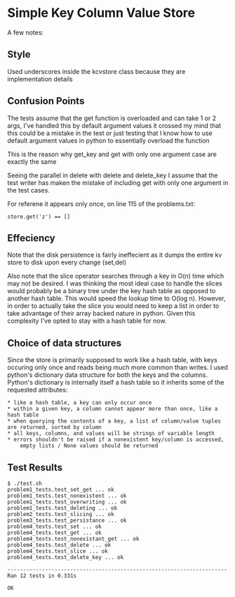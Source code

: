 Simple Key Column Value Store
=============================

A few notes:

Style
-----
Used underscores inside the kcvstore class because they are implementation details

Confusion Points
----------------
The tests assume that the get function is overloaded
and can take 1 or 2 args, I've handled this by default argument values
it crossed my mind that this could be a mistake in the test
or just testing that I know how to use default argument values in python 
to essentially overload the function 

This is the reason why get_key and get with only one argument case are exactly the same

Seeing the parallel in delete with delete and delete_key I assume that the test writer
has maken the mistake of including get with only one argument in the test cases.

For referene it appears only once, on line 115 of the problems.txt:

    store.get('z') == []

Effeciency
----------

Note that the disk persistence is fairly ineffecient as it dumps the entire kv store 
to disk upon every change (set,del) 

Also note that the slice operator searches through a key in O(n) time which may not be desired.
I was thinking the most ideal case to handle the slices would probably be a binary tree under the 
key hash table as opposed to another hash table.  This would speed the lookup time to O(log n). 
However, in order to actually take the slice you would need to keep a list in order to take advantage
of their array backed nature in python.  Given this complexity I've opted to stay with a hash table
for now.

Choice of data structures
--------------------------
Since the store is primarily supposed to work like a hash table, with keys occuring only once
and reads being much more common than writes.  I used python's dictionary data structure
for both the keys and the columns.  Python's dictionary is internally itself a hash table
so it inherits some of the requested attributes:

    * like a hash table, a key can only occur once
    * within a given key, a column cannot appear more than once, like a hash table
    * when querying the contents of a key, a list of column/value tuples are returned, sorted by column
    * all keys, columns, and values will be strings of variable length
    * errors shouldn't be raised if a nonexistent key/column is accessed,
        empty lists / None values should be returned

Test Results
------------

    $ ./test.sh
    problem1_tests.test_set_get ... ok
    problem1_tests.test_nonexistent ... ok
    problem1_tests.test_overwriting ... ok
    problem1_tests.test_deleting ... ok
    problem2_tests.test_slicing ... ok
    problem3_tests.test_persistance ... ok
    problem4_tests.test_set ... ok
    problem4_tests.test_get ... ok
    problem4_tests.test_nonexistant_get ... ok
    problem4_tests.test_delete ... ok
    problem4_tests.test_slice ... ok
    problem4_tests.test_delete_key ... ok

    ----------------------------------------------------------------------
    Ran 12 tests in 0.331s

    OK
